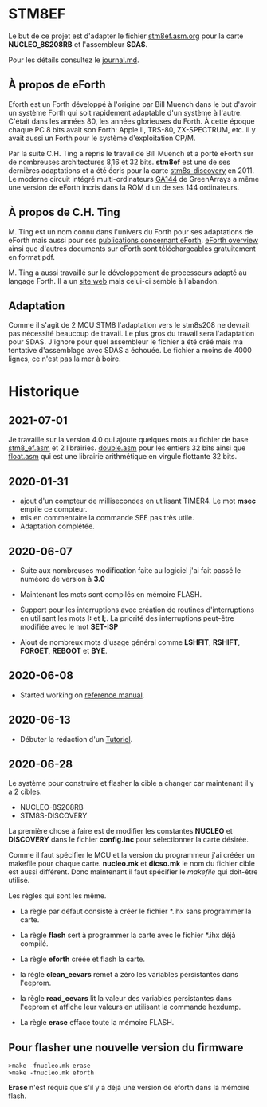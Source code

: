# STM8EF

Le but de ce projet est d'adapter le fichier [stm8ef.asm.org](stm8ef.asm.org) pour la carte **NUCLEO_8S208RB** et l'assembleur **SDAS**.

Pour les détails consultez le [journal.md](journal.md).

## À propos de eForth

Eforth est un Forth développé à l'origine par Bill Muench dans le but d'avoir un système Forth qui soit rapidement adaptable d'un système à l'autre. C'était dans les années 80, les années glorieuses du Forth. À cette époque chaque PC 8 bits avait son Forth: Apple II, TRS-80, ZX-SPECTRUM, etc.
Il y avait aussi un Forth pour le système d'exploitation CP/M.

Par la suite C.H. Ting a repris le travail de Bill Muench et a porté eForth sur de nombreuses architectures 8,16 et 32 bits. **stm8ef** est une de ses dernières adaptations et a été écris pour la carte [stm8s-discovery](https://www.st.com/en/evaluation-tools/stm8s-discovery.html) en 2011.
Le moderne circuit intégré multi-ordinateurs [GA144](http://www.greenarraychips.com/home/products/) de GreenArrays a même une version de eForth incris dans la ROM d'un de ses 144 ordinateurs.

## À propos de C.H. Ting

M. Ting est un nom connu dans l'univers du Forth pour ses adaptations de eForth mais aussi pour ses [publications concernant eForth](https://www.amazon.ca/eForth-Overview-C-H-Ting-ebook/dp/B01LR47JME/ref=sr_1_1?keywords=C.H.Ting&qid=1572142957&sr=8-1). [eForth overview](http://www.exemark.com/FORTH/eForthOverviewv5.pdf) ainsi que d'autres documents sur eForth sont téléchargeables gratuitement en format pdf. 

M. Ting a aussi travaillé sur le développement de processeurs adapté au langage Forth. Il a un [site web](http://www.ultratechnology.com/offete.html) mais celui-ci semble à l'abandon.

## Adaptation

Comme il s'agit de 2 MCU STM8 l'adaptation vers le stm8s208 ne devrait pas nécessité beaucoup de travail. Le plus gros du travail sera l'adaptation pour SDAS.  J'ignore pour quel assembleur le fichier a été créé mais ma tentative d'assemblage avec SDAS a échouée.  Le fichier a moins de 4000 lignes, ce n'est pas la mer à boire.

# Historique 

## 2021-07-01 

Je travaille sur la version 4.0 qui ajoute quelques mots au fichier de base [stm8_ef.asm](stm8_ef.asm) et 2 librairies. [double.asm](double.asm) pour les entiers 32 bits ainsi que [float.asm](float.asm) qui est une librairie arithmétique en virgule flottante 32 bits. 

## 2020-01-31

* ajout d'un compteur de millisecondes en utilisant TIMER4. Le mot **msec** empile ce compteur.
* mis en commentaire la commande SEE pas très utile. 
* Adaptation complétée.

## 2020-06-07

* Suite aux nombreuses modification faite au logiciel j'ai fait passé le numéoro de version à **3.0** 

* Maintenant les mots sont compilés en mémoire FLASH.

* Support pour les interruptions avec création de routines d'interruptions en utilisant les mots **I:** et **I;**. La priorité des interruptions peut-être modifiée avec le mot **SET-ISP**


* Ajout de nombreux mots d'usage général comme **LSHFIT**, **RSHIFT**, **FORGET**, **REBOOT** et **BYE**. 

## 2020-06-08 

* Started working on [reference manual](reference.md).

## 2020-06-13

* Débuter la rédaction d'un [Tutoriel](tutoriel.md).

## 2020-06-28

Le système pour construire et flasher la cible a changer car maintenant il y a 2 cibles. 
* NUCLEO-8S208RB 
* STM8S-DISCOVERY 

La première chose à faire est de modifier les constantes **NUCLEO**  et **DISCOVERY** dans le fichier **config.inc** pour sélectionner la carte désirée.

Comme il faut spécifier le MCU et la version du programmeur j'ai crééer un makefile pour chaque carte. **nucleo.mk** et **dicso.mk** le nom du fichier cible est aussi différent. Donc maintenant il faut spécifier le *makefile* qui doit-être utilisé. 

Les règles qui sont les même. 

* La règle par défaut consiste à créer le fichier *.ihx sans programmer la carte. 

* La règle **flash** sert à programmer la carte avec le fichier *.ihx déjà compilé.

* La règle **eforth** créée et flash la carte.

* la règle **clean_eevars** remet à zéro les variables persistantes dans l'eeprom.

* la règle **read_eevars** lit la valeur des variables persistantes dans l'eeprom et affiche 
leur valeurs en utilisant la commande hexdump.

* La règle **erase** efface toute la mémoire FLASH. 

## Pour flasher une nouvelle version du firmware 
```
>make -fnucleo.mk erase 
>make -fnucleo.mk eforth
```
**Erase** n'est requis que s'il y a déjà une version de eforth dans la mémoire flash.